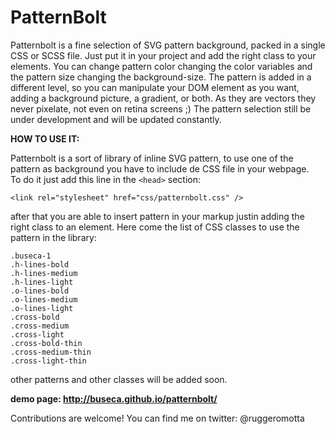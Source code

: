 PatternBolt
===========

Patternbolt is a fine selection of SVG pattern background, packed in a single CSS or SCSS file. Just put it in your project and add the right class to your elements. You can change pattern color changing the color variables and the pattern size changing the background-size. 
The pattern is added in a different level, so you can manipulate your DOM element as you want, adding a background picture, a gradient, or both. 
As they are vectors they never pixelate, not even on retina screens ;) 
The pattern selection still be under development and will be updated constantly. 



**HOW TO USE IT:**

Patternbolt is a sort of library of inline SVG pattern, to use one of the pattern as background you have to include de CSS file in your webpage.<br>
To do it just add this line in the `<head>` section:
<br>
```
<link rel="stylesheet" href="css/patternbolt.css" />
```

after that you are able to insert pattern in your markup justin adding the right class to an element.
Here come the list of CSS classes to use the pattern in the library:
```
.buseca-1
.h-lines-bold
.h-lines-medium
.h-lines-light
.o-lines-bold
.o-lines-medium
.o-lines-light
.cross-bold
.cross-medium
.cross-light
.cross-bold-thin
.cross-medium-thin
.cross-light-thin
```

other patterns and other classes will be added soon.

**demo page: http://buseca.github.io/patternbolt/**

Contributions are welcome!
You can find me on twitter: @ruggeromotta
